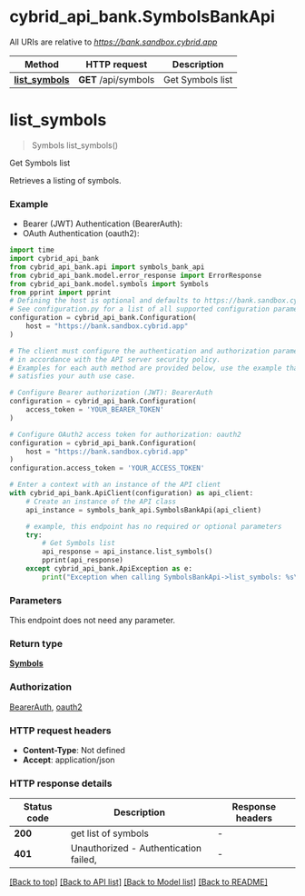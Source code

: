 # cybrid_api_bank.SymbolsBankApi

All URIs are relative to *https://bank.sandbox.cybrid.app*

Method | HTTP request | Description
------------- | ------------- | -------------
[**list_symbols**](SymbolsBankApi.md#list_symbols) | **GET** /api/symbols | Get Symbols list


# **list_symbols**
> Symbols list_symbols()

Get Symbols list

Retrieves a listing of symbols.

### Example

* Bearer (JWT) Authentication (BearerAuth):
* OAuth Authentication (oauth2):

```python
import time
import cybrid_api_bank
from cybrid_api_bank.api import symbols_bank_api
from cybrid_api_bank.model.error_response import ErrorResponse
from cybrid_api_bank.model.symbols import Symbols
from pprint import pprint
# Defining the host is optional and defaults to https://bank.sandbox.cybrid.app
# See configuration.py for a list of all supported configuration parameters.
configuration = cybrid_api_bank.Configuration(
    host = "https://bank.sandbox.cybrid.app"
)

# The client must configure the authentication and authorization parameters
# in accordance with the API server security policy.
# Examples for each auth method are provided below, use the example that
# satisfies your auth use case.

# Configure Bearer authorization (JWT): BearerAuth
configuration = cybrid_api_bank.Configuration(
    access_token = 'YOUR_BEARER_TOKEN'
)

# Configure OAuth2 access token for authorization: oauth2
configuration = cybrid_api_bank.Configuration(
    host = "https://bank.sandbox.cybrid.app"
)
configuration.access_token = 'YOUR_ACCESS_TOKEN'

# Enter a context with an instance of the API client
with cybrid_api_bank.ApiClient(configuration) as api_client:
    # Create an instance of the API class
    api_instance = symbols_bank_api.SymbolsBankApi(api_client)

    # example, this endpoint has no required or optional parameters
    try:
        # Get Symbols list
        api_response = api_instance.list_symbols()
        pprint(api_response)
    except cybrid_api_bank.ApiException as e:
        print("Exception when calling SymbolsBankApi->list_symbols: %s\n" % e)
```


### Parameters
This endpoint does not need any parameter.

### Return type

[**Symbols**](Symbols.md)

### Authorization

[BearerAuth](../README.md#BearerAuth), [oauth2](../README.md#oauth2)

### HTTP request headers

 - **Content-Type**: Not defined
 - **Accept**: application/json


### HTTP response details

| Status code | Description | Response headers |
|-------------|-------------|------------------|
**200** | get list of symbols |  -  |
**401** | Unauthorized - Authentication failed,  |  -  |

[[Back to top]](#) [[Back to API list]](../README.md#documentation-for-api-endpoints) [[Back to Model list]](../README.md#documentation-for-models) [[Back to README]](../README.md)

